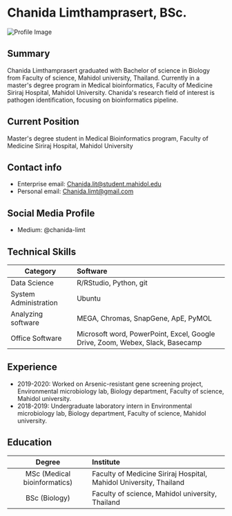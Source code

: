 
# Chanida Limthamprasert, BSc.
![Profile Image](C:\Users\Nut\Desktop\Profile.jpg)


## Summary
Chanida Limthamprasert graduated with Bachelor of science in Biology from Faculty of science, Mahidol university, Thailand. Currently in a master's degree program in Medical bioinformatics, Faculty of Medicine Siriraj Hospital, Mahidol University. Chanida's research field of interest is pathogen identification, focusing on bioinformatics pipeline.

## Current Position
Master's degree student in Medical Bioinformatics program, Faculty of Medicine Siriraj Hospital, Mahidol University

## Contact info
- Enterprise email: Chanida.lit@student.mahidol.edu
- Personal email: Chanida.limt@gmail.com

## Social Media Profile
- Medium: @chanida-limt

## Technical Skills

| Category | Software |
|----------|:----------|
|Data Science| R/RStudio, Python, git|
|System Administration| Ubuntu |
|Analyzing software| MEGA, Chromas, SnapGene, ApE, PyMOL|
|Office Software| Microsoft word, PowerPoint, Excel, Google Drive, Zoom, Webex, Slack, Basecamp|

## Experience
- 2019-2020: Worked on Arsenic-resistant gene screening project, Environmental microbiology lab, Biology department, Faculty of science, Mahidol university.
- 2018-2019: Undergraduate laboratory intern in Environmental microbiology lab, Biology department, Faculty of science, Mahidol university.

## Education

| Degree | Institute |
|:---------:|:-----------|
| MSc (Medical bioinformatics) | Faculty of Medicine Siriraj Hospital, Mahidol University, Thailand |
| BSc (Biology) | Faculty of science, Mahidol university, Thailand |
